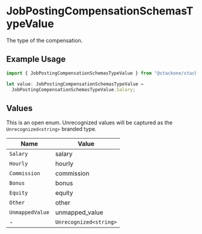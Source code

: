 # JobPostingCompensationSchemasTypeValue

The type of the compensation.

## Example Usage

```typescript
import { JobPostingCompensationSchemasTypeValue } from "@stackone/stackone-client-ts/sdk/models/shared";

let value: JobPostingCompensationSchemasTypeValue =
  JobPostingCompensationSchemasTypeValue.Salary;
```

## Values

This is an open enum. Unrecognized values will be captured as the `Unrecognized<string>` branded type.

| Name                   | Value                  |
| ---------------------- | ---------------------- |
| `Salary`               | salary                 |
| `Hourly`               | hourly                 |
| `Commission`           | commission             |
| `Bonus`                | bonus                  |
| `Equity`               | equity                 |
| `Other`                | other                  |
| `UnmappedValue`        | unmapped_value         |
| -                      | `Unrecognized<string>` |